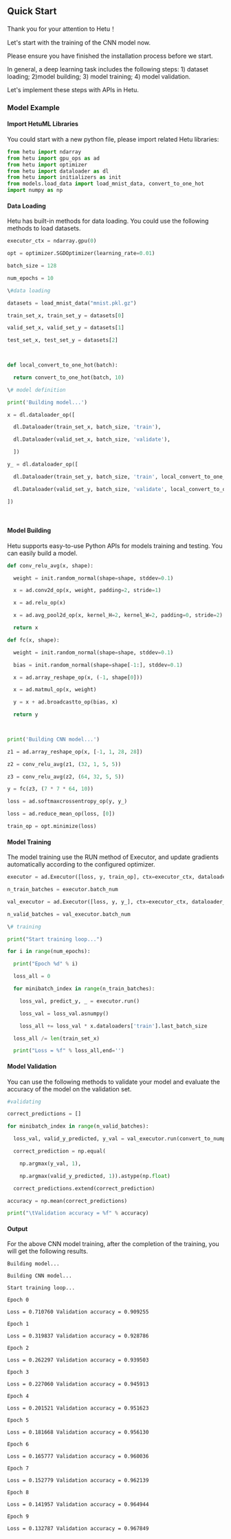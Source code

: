 ##  Quick Start

Thank you for your attention to Hetu！

Let's start with the training of the CNN model now.

Please ensure you have finished the installation process before we start.  

In general, a deep learning task includes the following steps: 1) dataset loading; 2)model building; 3) model training; 4) model validation. 

Let's implement these steps with APIs in Hetu.


### Model Example


#### **Import HetuML Libraries**

You could start with a new python file, please import related Hetu libraries:

```python
from hetu import ndarray
from hetu import gpu_ops as ad
from hetu import optimizer
from hetu import dataloader as dl
from hetu import initializers as init
from models.load_data import load_mnist_data, convert_to_one_hot
import numpy as np
```



#### **Data Loading**

Hetu has built-in methods for data loading. You could use the following methods to load datasets. 


```python
executor_ctx = ndarray.gpu(0)

opt = optimizer.SGDOptimizer(learning_rate=0.01)

batch_size = 128

num_epochs = 10

\#data loading

datasets = load_mnist_data("mnist.pkl.gz")

train_set_x, train_set_y = datasets[0]

valid_set_x, valid_set_y = datasets[1]

test_set_x, test_set_y = datasets[2]

 

def local_convert_to_one_hot(batch):

  return convert_to_one_hot(batch, 10)

\# model definition

print('Building model...')

x = dl.dataloader_op([

  dl.Dataloader(train_set_x, batch_size, 'train'),

  dl.Dataloader(valid_set_x, batch_size, 'validate'),

  ])

y_ = dl.dataloader_op([

  dl.Dataloader(train_set_y, batch_size, 'train', local_convert_to_one_hot),

  dl.Dataloader(valid_set_y, batch_size, 'validate', local_convert_to_one_hot),

])
```

​		

#### **Model Building**

Hetu supports easy-to-use Python APIs for models training and testing. You can easily build a model.

```python
def conv_relu_avg(x, shape):

  weight = init.random_normal(shape=shape, stddev=0.1)

  x = ad.conv2d_op(x, weight, padding=2, stride=1)

  x = ad.relu_op(x)

  x = ad.avg_pool2d_op(x, kernel_H=2, kernel_W=2, padding=0, stride=2)

  return x

def fc(x, shape):

  weight = init.random_normal(shape=shape, stddev=0.1)

  bias = init.random_normal(shape=shape[-1:], stddev=0.1)

  x = ad.array_reshape_op(x, (-1, shape[0]))

  x = ad.matmul_op(x, weight)

  y = x + ad.broadcastto_op(bias, x)

  return y

 

print('Building CNN model...')

z1 = ad.array_reshape_op(x, [-1, 1, 28, 28])

z2 = conv_relu_avg(z1, (32, 1, 5, 5))

z3 = conv_relu_avg(z2, (64, 32, 5, 5))

y = fc(z3, (7 * 7 * 64, 10))

loss = ad.softmaxcrossentropy_op(y, y_)

loss = ad.reduce_mean_op(loss, [0])

train_op = opt.minimize(loss)
```

#### **Model Training**

The model training use the RUN method of Executor, and update gradients automatically according to the configured optimizer.


```python
executor = ad.Executor([loss, y, train_op], ctx=executor_ctx, dataloader_name='train')

n_train_batches = executor.batch_num

val_executor = ad.Executor([loss, y, y_], ctx=executor_ctx, dataloader_name='validate', inference=True)

n_valid_batches = val_executor.batch_num

\# training

print("Start training loop...")

for i in range(num_epochs):

  print("Epoch %d" % i)

  loss_all = 0

  for minibatch_index in range(n_train_batches):

​    loss_val, predict_y, _ = executor.run()

​    loss_val = loss_val.asnumpy()

​    loss_all += loss_val * x.dataloaders['train'].last_batch_size

  loss_all /= len(train_set_x)

  print("Loss = %f" % loss_all,end='')
```

 

#### **Model Validation**

You can use the following methods to validate your model and evaluate the accuracy of the model on the validation set.

```python
#validating

correct_predictions = []

for minibatch_index in range(n_valid_batches):

  loss_val, valid_y_predicted, y_val = val_executor.run(convert_to_numpy_ret_vals=True)

  correct_prediction = np.equal(

​    np.argmax(y_val, 1),

​    np.argmax(valid_y_predicted, 1)).astype(np.float)

  correct_predictions.extend(correct_prediction)

accuracy = np.mean(correct_predictions)

print("\tValidation accuracy = %f" % accuracy)
```

#### **Output**

For the above CNN model training, after the completion of the training, you will get the following results.

```
Building model...

Building CNN model...

Start training loop...

Epoch 0

Loss = 0.710760 Validation accuracy = 0.909255

Epoch 1

Loss = 0.319837 Validation accuracy = 0.928786

Epoch 2

Loss = 0.262297 Validation accuracy = 0.939503

Epoch 3

Loss = 0.227060 Validation accuracy = 0.945913

Epoch 4

Loss = 0.201521 Validation accuracy = 0.951623

Epoch 5

Loss = 0.181668 Validation accuracy = 0.956130

Epoch 6

Loss = 0.165777 Validation accuracy = 0.960036

Epoch 7

Loss = 0.152779 Validation accuracy = 0.962139

Epoch 8

Loss = 0.141957 Validation accuracy = 0.964944

Epoch 9

Loss = 0.132787 Validation accuracy = 0.967849
```